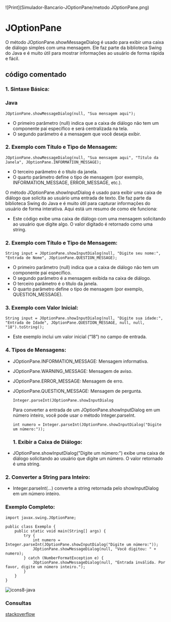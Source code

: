 ![Print](Simulador-Bancario-JOptionPane/metodo JOptionPane.png)

# JOptionPane
O método JOptionPane.showMessageDialog é usado para exibir uma caixa de diálogo simples com uma mensagem.
Ele faz parte da biblioteca Swing do Java e é muito útil para mostrar informações ao usuário de forma rápida e fácil. 


## código comentado
### 1.	Sintaxe Básica:

### Java
````JOptionPane.showMessageDialog(null, "Sua mensagem aqui");````

- O primeiro parâmetro (null) indica que a caixa de diálogo não tem um componente pai específico e será centralizada na tela.
- O segundo parâmetro é a mensagem que você deseja exibir.

### 2.	Exemplo com Título e Tipo de Mensagem:

````JOptionPane.showMessageDialog(null, "Sua mensagem aqui", "Título da Janela", JOptionPane.INFORMATION_MESSAGE);````
- 	O terceiro parâmetro é o título da janela.
- 	O quarto parâmetro define o tipo de mensagem (por exemplo, INFORMATION_MESSAGE, ERROR_MESSAGE, etc.).

O método JOptionPane.showInputDialog é usado para exibir uma caixa de diálogo que solicita ao usuário uma entrada de texto. Ele faz parte da biblioteca Swing do Java e é muito útil para capturar informações do usuário de forma interativa. Aqui está um resumo de como ele funciona:

- Este código exibe uma caixa de diálogo com uma mensagem solicitando ao usuário que digite algo. O valor digitado é retornado como uma string.

### 2.	Exemplo com Título e Tipo de Mensagem:

````String input = JOptionPane.showInputDialog(null, "Digite seu nome:", "Entrada de Nome", JOptionPane.QUESTION_MESSAGE);````
- O primeiro parâmetro (null) indica que a caixa de diálogo não tem um componente pai específico.
- O segundo parâmetro é a mensagem exibida na caixa de diálogo.
- O terceiro parâmetro é o título da janela.
-	O quarto parâmetro define o tipo de mensagem (por exemplo, QUESTION_MESSAGE).

### 3.	Exemplo com Valor Inicial:

`````String input = JOptionPane.showInputDialog(null, "Digite sua idade:", "Entrada de Idade", JOptionPane.QUESTION_MESSAGE, null, null, "18").toString();`````

- Este exemplo inclui um valor inicial (“18”) no campo de entrada.

### 4.	Tipos de Mensagens:

 - JOptionPane.INFORMATION_MESSAGE: Mensagem informativa.
 - JOptionPane.WARNING_MESSAGE: Mensagem de aviso.
 - JOptionPane.ERROR_MESSAGE: Mensagem de erro.
 - JOptionPane.QUESTION_MESSAGE: Mensagem de pergunta.

   ````Integer.parseInt(JOptionPane.showInputDialog````
   
   Para converter a entrada de um JOptionPane.showInputDialog em um número inteiro, você pode usar o método Integer.parseInt.
   
   ````int numero = Integer.parseInt(JOptionPane.showInputDialog("Digite um número:"));````
   
   ### 1.	Exibir a Caixa de Diálogo:
  - JOptionPane.showInputDialog("Digite um número:") exibe uma caixa de diálogo solicitando ao usuário que digite um número. O valor retornado é uma string.

    
  ### 2.	Converter a String para Inteiro:
  -	Integer.parseInt(...) converte a string retornada pelo showInputDialog em um número inteiro.

  ### Exemplo Completo:
````
import javax.swing.JOptionPane;

public class Exemplo {
    public static void main(String[] args) {
        try {
            int numero = Integer.parseInt(JOptionPane.showInputDialog("Digite um número:"));
            JOptionPane.showMessageDialog(null, "Você digitou: " + numero);
        } catch (NumberFormatException e) {
            JOptionPane.showMessageDialog(null, "Entrada inválida. Por favor, digite um número inteiro.");
        }
    }
}
````
![icons8-java](https://user-images.githubusercontent.com/76852813/172716937-4574740e-2d2e-4326-af3b-4a42bad058c1.svg)

### Consultas
<a href="https://stackoverflow.com/questions/3120922/joptionpane-input-to-int">stackoverflow</a>











 
